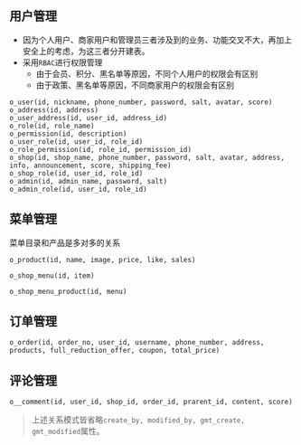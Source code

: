 ## 用户管理
- 因为个人用户、商家用户和管理员三者涉及到的业务、功能交叉不大，再加上安全上的考虑，为这三者分开建表。
- 采用`RBAC`进行权限管理
	- 由于会员、积分、黑名单等原因，不同个人用户的权限会有区别
	- 由于政策、黑名单等原因，不同商家用户的权限会有区别
```
o_user(id, nickname, phone_number, password, salt, avatar, score)
o_address(id, address)
o_user_address(id, user_id, address_id)
o_role(id, role_name)
o_permission(id, description)
o_user_role(id, user_id, role_id)
o_role_permission(id, role_id, permission_id)
o_shop(id, shop_name, phone_number, password, salt, avatar, address, info, announcement, score, shipping_fee)
o_shop_role(id, user_id, role_id)
o_admin(id, admin_name, password, salt)
o_admin_role(id, user_id, role_id)
```

## 菜单管理
菜单目录和产品是多对多的关系
```
o_product(id, name, image, price, like, sales)
```
```
o_shop_menu(id, item)
```
```
o_shop_menu_product(id, menu)
```
## 订单管理

```
o_order(id, order_no, user_id, username, phone_number, address, products, full_reduction_offer, coupon, total_price)
```

## 评论管理

```
o__comment(id, user_id, shop_id, order_id, prarent_id, content, score)

```
> 上述关系模式皆省略`create_by, modified_by, gmt_create, gmt_modified`属性。

<!--stackedit_data:
eyJoaXN0b3J5IjpbNTk1NDk2Mjg1LDEzMzI1NzEwMywtNDkxNz
gyNDM2LDEwNTc1NTE5ODksMTIyODU1MDg0NCwtMTEyMTkzNzQ5
OSwxOTQ0NTA4NzQ2LC04NDA4NDUyMDgsLTk1Mzc4OTg0MSwtMT
Q3OTI5NjUyOSwtMTExMjEwODkwOCwxNDIwOTc2MDg5LC03MjI4
MDQyNDUsLTIxMjM4NzYwMzEsLTE3MTgyMTQxNSwtMTY5ODA4ND
kxNCwtMTg1MzY4MTA0MCwxNjQxOTY3NTgyLDIxMTYxNTMwODYs
LTE5MjE0MjE2OTZdfQ==
-->